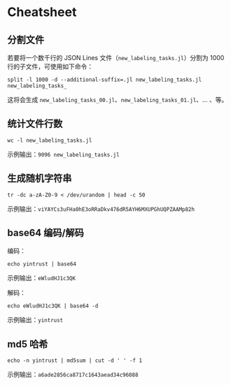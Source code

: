 # Cheatsheet

## 分割文件

若要将一个数千行的 JSON Lines 文件（`new_labeling_tasks.jl`）分割为 1000 行的子文件，可使用如下命令：

```shell script
split -l 1000 -d --additional-suffix=.jl new_labeling_tasks.jl new_labeling_tasks_
```

这将会生成 `new_labeling_tasks_00.jl`、`new_labeling_tasks_01.jl`、... 、等。

## 统计文件行数

```shell script
wc -l new_labeling_tasks.jl
```

示例输出：`9096 new_labeling_tasks.jl`

## 生成随机字符串

```shell script
tr -dc a-zA-Z0-9 < /dev/urandom | head -c 50
```

示例输出：`viYAYCs3uFHa0hE3oRRaDkv476dR5AYH6MXUPGhUQPZAAMp82h`

## base64 编码/解码

编码：

```shell script
echo yintrust | base64
```

示例输出：`eWludHJ1c3QK`

解码：

```shell script
echo eWludHJ1c3QK | base64 -d
```

示例输出：`yintrust`

## md5 哈希

```shell script
echo -n yintrust | md5sum | cut -d ' ' -f 1
```

示例输出：`a6ade2856ca8717c1643aead34c96088`
